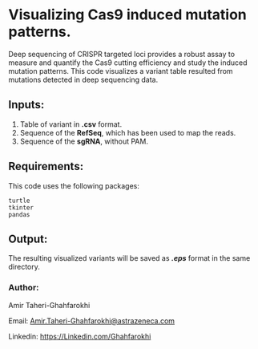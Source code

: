 # Visualizing Cas9 induced mutation patterns.
Deep sequencing of CRISPR targeted loci provides a robust assay to measure and quantify the Cas9 cutting efficiency and study the induced mutation patterns. This code visualizes a variant table resulted from mutations detected in deep sequencing data.

## Inputs:
1. Table of variant in **.csv** format.
2. Sequence of the **RefSeq**, which has been used to map the reads.
3. Sequence of the **sgRNA**, without PAM.

## Requirements:
This code uses the following packages:
 ```
 turtle
 tkinter
 pandas
 ```

## Output:
The resulting visualized variants will be saved as _**.eps**_ format in the same directory. 

### Author: 
Amir Taheri-Ghahfarokhi

Email: Amir.Taheri-Ghahfarokhi@astrazeneca.com

Linkedin: https://Linkedin.com/Ghahfarokhi
